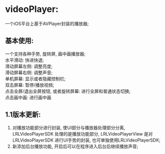 # videoPlayer:
一个iOS平台上基于AVPlayer封装的播放器;

## 基本使用:
一个支持各种手势, 旋转屏, 画中画播放器; <br/>
水平滑动: 快进快退; <br/>
滑动屏幕左侧: 调整亮度; <br/>
滑动屏幕右侧: 调整声音; <br/>
单机屏幕: 显示或者隐藏控制栏; <br/>
双击屏幕: 暂停/播放视频; <br/>
点击全屏/退出全屏按钮, 或者旋转屏幕: 进行全屏和普通状态切换;<br/>
点击画中画: 进行画中画 

## 1.1版本更新:
1. 对播放功能部分进行封装, 使UI部分与播放器处理部分分离, LRLVideoPlayerSDK 处理的是播放功能部分, LRLVideoPlayerView 是对 LRLVideoPlayerSDK 进行UI手势的封装, 也可单独使用LRLVideoPlayerSDK;
2. 新添加后台播放功能, 开启后可以在程序进入后台后继续播放声音;<br/>


